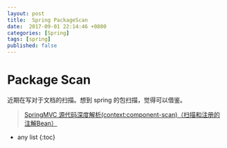 ```yaml
---
layout: post
title:  Spring PackageScan
date:  2017-09-01 22:14:46 +0800
categories: [Spring]
tags: [spring]
published: false
---
```



# Package Scan

近期在写对于文档的扫描。想到 spring 的包扫描，觉得可以借鉴。


> [SpringMVC 源代码深度解析(context:component-scan)（扫描和注册的注解Bean）](https://www.2cto.com/kf/201411/349920.html)





* any list
{:toc}

